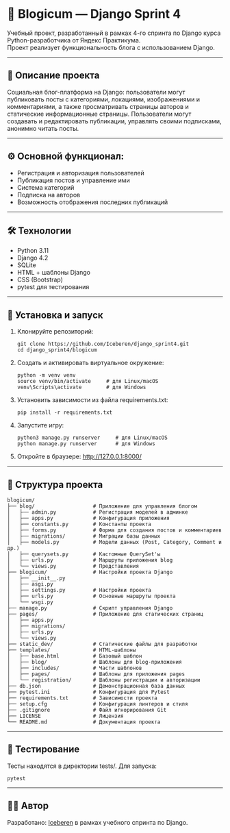 # 📰 Blogicum — Django Sprint 4
Учебный проект, разработанный в рамках 4-го спринта по Django курса Python-разработчика от Яндекс Практикума.  
Проект реализует функциональность блога с использованием Django.

---

## 📌 Описание проекта
Социальная блог-платформа на Django: пользователи могут публиковать посты с категориями, локациями, изображениями и комментариями, а также просматривать страницы авторов и статические информационные страницы.
Пользователи могут создавать и редактировать публикации, управлять своими подписками, анонимно читать посты.

---

## ⚙️ Основной функционал:
- Регистрация и авторизация пользователей
- Публикация постов и управление ими
- Система категорий
- Подписка на авторов
- Возможность отображения последних публикаций

---

## 🛠️ Технологии

- Python 3.11
- Django 4.2
- SQLite
- HTML + шаблоны Django
- CSS (Bootstrap)
- pytest для тестирования

---

## 🚀 Установка и запуск

1. Клонируйте репозиторий:
    ```
    git clone https://github.com/Iceberen/django_sprint4.git
    cd django_sprint4/blogicum

2. Cоздать и активировать виртуальное окружение:
    ```
    python -m venv venv
    source venv/bin/activate     # для Linux/macOS
    venv\Scripts\activate        # для Windows

3. Установить зависимости из файла requirements.txt:
    ```
    pip install -r requirements.txt

4. Запустите игру:
    ```
    python3 manage.py runserver     # для Linux/macOS
    python manage.py runserver      # для Windows

5. Откройте в браузере:
    http://127.0.0.1:8000/

---

## 📁 Структура проекта
```
blogicum/
├── blog/                   # Приложение для управления блогом
│   ├── admin.py            # Регистрация моделей в админке
│   ├── apps.py             # Конфигурация приложения
│   ├── constants.py        # Константы проекта
│   ├── forms.py            # Форма для создания постов и комментариев
│   ├── migrations/         # Миграции базы данных
│   ├── models.py           # Модели данных (Post, Category, Comment и др.)
│   ├── querysets.py        # Кастомные QuerySet'ы
│   ├── urls.py             # Маршруты приложения blog
│   └── views.py            # Представления
├── blogicum/               # Настройки проекта Django
│   ├── __init__.py
│   ├── asgi.py
│   ├── settings.py         # Настройки проекта
│   ├── urls.py             # Основные маршруты проекта
│   └── wsgi.py
├── manage.py               # Скрипт управления Django
├── pages/                  # Приложение для статических страниц
│   ├── apps.py
│   ├── migrations/
│   ├── urls.py
│   └── views.py
├── static_dev/             # Статические файлы для разработки
├── templates/              # HTML-шаблоны
│   ├── base.html           # Базовый шаблон
│   ├── blog/               # Шаблоны для blog-приложения
│   ├── includes/           # Части шаблонов
│   ├── pages/              # Шаблоны для приложения pages
│   └── registration/       # Шаблоны регистрации и авторизации
├── db.json                 # Демонстрационная база данных
├── pytest.ini              # Конфигурация для Pytest
├── requirements.txt        # Зависимости проекта
├── setup.cfg               # Конфигурация линтеров и стиля
├── .gitignore              # Файл игнорирования Git
├── LICENSE                 # Лицензия
└── README.md               # Документация проекта
```

---

## 🧪 Тестирование
Тесты находятся в директории tests/.
Для запуска:
```
pytest
```

---

## 🧑‍💻 Автор
Разработано: [Iceberen](https://github.com/Iceberen) в рамках учебного спринта по Django.